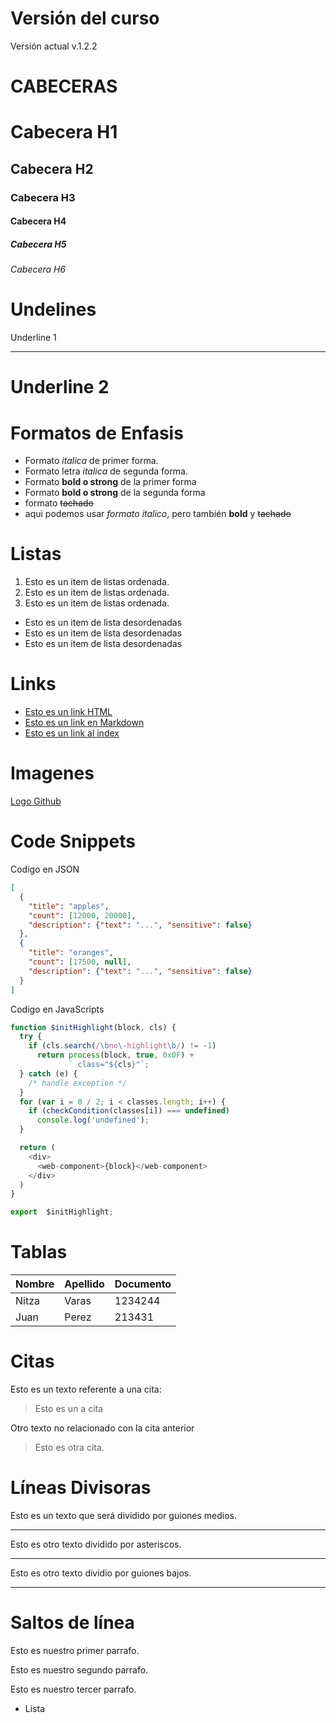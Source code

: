 # Versión del curso 
Versión actual v.1.2.2

# CABECERAS
# Cabecera H1
## Cabecera H2
### Cabecera H3
#### Cabecera H4
##### Cabecera H5
###### Cabecera H6

# Undelines
Underline 1
************

Underline 2
=================

# Formatos de Enfasis
- Formato *italica* de primer forma.
- Formato letra _italica_ de segunda forma.
- Formato **bold o strong** de la primer forma
- Formato __bold o strong__ de la segunda forma
- formato ~~tachado~~
- aqui podemos usar *formato italico*, pero también **bold** y ~~tachado~~

# Listas
1. Esto es un  item de listas ordenada.
2. Esto es un  item de listas ordenada.
3. Esto es un item de listas ordenada.
- Esto es un item de lista desordenadas
- Esto es un item de lista desordenadas
- Esto es un item de lista desordenadas

# Links
- <a href = "http://google.com"> Esto es un link HTML </a>
- [Esto es un link en Markdown](http://google.com)
- [Esto es un link al index](index.html)

# Imagenes
[Logo Github](https://miracomosehace.com/wp-content/uploads/2020/07/icono-de-github.jpg)

# Code Snippets
Codigo en JSON
```JSON
[
  {
    "title": "apples",
    "count": [12000, 20000],
    "description": {"text": "...", "sensitive": false}
  },
  {
    "title": "oranges",
    "count": [17500, null],
    "description": {"text": "...", "sensitive": false}
  }
]
```
Codigo en JavaScripts
```JavaScript
function $initHighlight(block, cls) {
  try {
    if (cls.search(/\bno\-highlight\b/) != -1)
      return process(block, true, 0x0F) +
             ` class="${cls}"`;
  } catch (e) {
    /* handle exception */
  }
  for (var i = 0 / 2; i < classes.length; i++) {
    if (checkCondition(classes[i]) === undefined)
      console.log('undefined');
  }

  return (
    <div>
      <web-component>{block}</web-component>
    </div>
  )
}

export  $initHighlight;
```

# Tablas
| Nombre | Apellido | Documento|
|------- | ---------|----------|
|Nitza | Varas| 1234244|
|Juan | Perez | 213431|

# Citas
Esto es un texto referente a una cita:
> Esto es un a cita

Otro texto no relacionado con la cita anterior
> Esto es otra cita.

# Líneas Divisoras
Esto es un texto que será dividido por guiones medios.

---
Esto es otro texto dividido por asteriscos.

***
Esto es otro texto dividio por guiones bajos.

___


# Saltos de línea
Esto es nuestro primer parrafo.

Esto es nuestro segundo parrafo.

Esto es nuestro tercer parrafo.
- Lista
